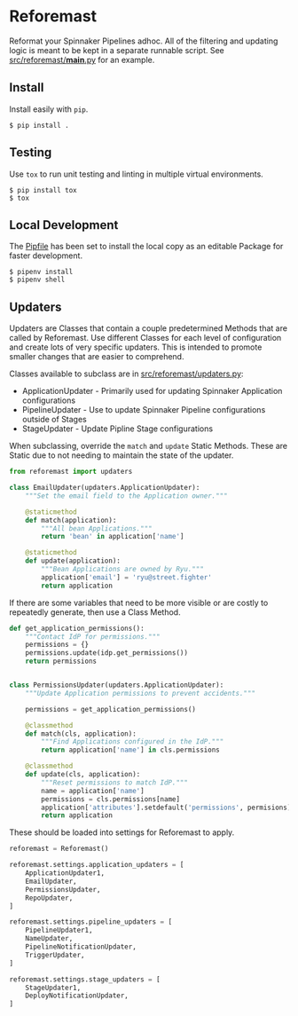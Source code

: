 # Reforemast

Reformat your Spinnaker Pipelines adhoc. All of the filtering and updating
logic is meant to be kept in a separate runnable script. See
[src/reforemast/__main__.py](src/reforemast/__main__.py) for an example.

## Install

Install easily with `pip`.

```shell
$ pip install .
```

## Testing

Use `tox` to run unit testing and linting in multiple virtual environments.

```shell
$ pip install tox
$ tox
```

## Local Development

The [Pipfile](Pipfile) has been set to install the local copy as an editable
Package for faster development.

```shell
$ pipenv install
$ pipenv shell
```

## Updaters

Updaters are Classes that contain a couple predetermined Methods that are
called by Reforemast. Use different Classes for each level of configuration
and create lots of very specific updaters. This is intended to promote
smaller changes that are easier to comprehend.

Classes available to subclass are in
[src/reforemast/updaters.py](src/reforemast/updaters.py):

* ApplicationUpdater - Primarily used for updating Spinnaker Application
  configurations
* PipelineUpdater - Use to update Spinnaker Pipeline configurations outside of
  Stages
* StageUpdater - Update Pipline Stage configurations

When subclassing, override the `match` and `update` Static Methods. These are Static due to not needing to maintain the state of the updater.

```python
from reforemast import updaters

class EmailUpdater(updaters.ApplicationUpdater):
    """Set the email field to the Application owner."""

    @staticmethod
    def match(application):
        """All bean Applications."""
        return 'bean' in application['name']

    @staticmethod
    def update(application):
        """Bean Applications are owned by Ryu."""
        application['email'] = 'ryu@street.fighter'
        return application
```

If there are some variables that need to be more visible or are costly to
repeatedly generate, then use a Class Method.

```python
def get_application_permissions():
    """Contact IdP for permissions."""
    permissions = {}
    permissions.update(idp.get_permissions())
    return permissions


class PermissionsUpdater(updaters.ApplicationUpdater):
    """Update Application permissions to prevent accidents."""

    permissions = get_application_permissions()

    @classmethod
    def match(cls, application):
        """Find Applications configured in the IdP."""
        return application['name'] in cls.permissions

    @classmethod
    def update(cls, application):
        """Reset permissions to match IdP."""
        name = application['name']
        permissions = cls.permissions[name]
        application['attributes'].setdefault('permissions', permisions)
        return application
```

These should be loaded into settings for Reforemast to apply.

```python
reforemast = Reforemast()

reforemast.settings.application_updaters = [
    ApplicationUpdater1,
    EmailUpdater,
    PermissionsUpdater,
    RepoUpdater,
]

reforemast.settings.pipeline_updaters = [
    PipelineUpdater1,
    NameUpdater,
    PipelineNotificationUpdater,
    TriggerUpdater,
]

reforemast.settings.stage_updaters = [
    StageUpdater1,
    DeployNotificationUpdater,
]
```
